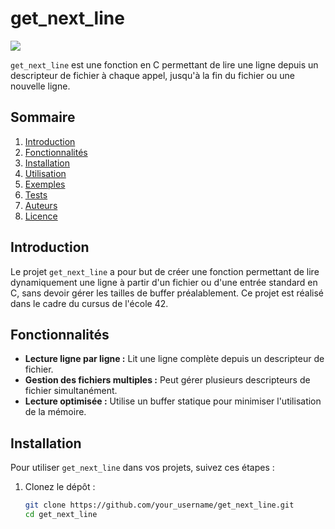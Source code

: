 # get_next_line
![](/Users/ael-amin/Desktop/1-_q02V1T9LWLszhDAlppmQg.jpg)

`get_next_line` est une fonction en C permettant de lire une ligne depuis un descripteur de fichier à chaque appel, jusqu'à la fin du fichier ou une nouvelle ligne.

## Sommaire

1. [Introduction](#introduction)
2. [Fonctionnalités](#fonctionnalités)
3. [Installation](#installation)
4. [Utilisation](#utilisation)
5. [Exemples](#exemples)
6. [Tests](#tests)
7. [Auteurs](#auteurs)
8. [Licence](#licence)

## Introduction

Le projet `get_next_line` a pour but de créer une fonction permettant de lire dynamiquement une ligne à partir d'un fichier ou d'une entrée standard en C, sans devoir gérer les tailles de buffer préalablement. Ce projet est réalisé dans le cadre du cursus de l'école 42.

## Fonctionnalités

- **Lecture ligne par ligne :** Lit une ligne complète depuis un descripteur de fichier.
- **Gestion des fichiers multiples :** Peut gérer plusieurs descripteurs de fichier simultanément.
- **Lecture optimisée :** Utilise un buffer statique pour minimiser l'utilisation de la mémoire.

## Installation

Pour utiliser `get_next_line` dans vos projets, suivez ces étapes :

1. Clonez le dépôt :

   ```sh
   git clone https://github.com/your_username/get_next_line.git
   cd get_next_line

